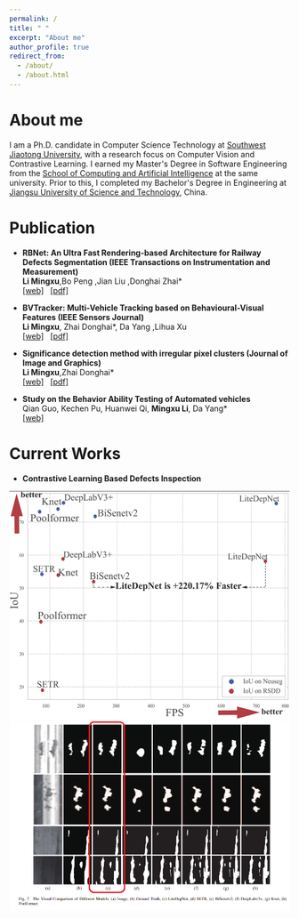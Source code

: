 ```yaml
---
permalink: /
title: " "
excerpt: "About me"
author_profile: true
redirect_from: 
  - /about/
  - /about.html
---
```


About me
========

I am a Ph.D. candidate in Computer Science Technology at [Southwest Jiaotong University](https://www.swjtu.edu.cn/), with a research focus on Computer Vision and Contrastive Learning. I earned my Master's Degree in Software Engineering from the [School of Computing and Artificial Intelligence](https://scai.swjtu.edu.cn/index.html) at the same university. Prior to this, I completed my Bachelor's Degree in Engineering at [Jiangsu University of Science and Technology](https://www.just.edu.cn/), China.

<!-- I obtained my Bachelor's degree in Internet of Things from [Jiangsu University of Science and Technology](https://www.just.edu.cn/) in China, and later received my Master's degree in Software Engineering from [The School Of Computing And Artificial Intelligence](https://scai.swjtu.edu.cn/index.html), [Southwest Jiaotong University](https://www.swjtu.edu.cn/) in 2022.06. Currently, I am pursuing my Ph.D. degree in Computer Science Technology from the same university.

My research interests lie in the fields of railway defects inspection and computer vision. -->


<!-- News 
========
- <b> -->





Publication  
========
-  <b>RBNet: An Ultra Fast Rendering-based Architecture for Railway Defects Segmentation (IEEE Transactions on Instrumentation and Measurement)</b><br />
   <b>Li Mingxu</b>,Bo Peng ,Jian Liu ,Donghai Zhai* <br/>
	  [[web]](https://ieeexplore.ieee.org/document/10106288)  &nbsp;  [[pdf]](/files/RBNet.pdf)

-  <b>BVTracker: Multi-Vehicle Tracking based on Behavioural-Visual Features (IEEE Sensors Journal)</b><br />
   <b>Li Mingxu</b>, Zhai Donghai*, Da Yang ,Lihua Xu <br/>
	  [[web]](https://ieeexplore.ieee.org/document/10102430)  &nbsp;  [[pdf]](/files/BVTracker.pdf)

-  <b>Significance detection method with irregular pixel clusters (Journal of Image and Graphics)</b><br />
   <b>Li Mingxu</b>,Zhai Donghai* <br />
	  [[web]](http://www.cjig.cn/jig/ch/reader/view_abstract.aspx?file_no=20200909&flag=1)  &nbsp;  [[pdf]](/files/paper.pdf)

-  <b>Study on the Behavior Ability Testing of Automated vehicles</b><br />
   Qian Guo, Kechen Pu, Huanwei Qi, <b>Mingxu Li</b>, Da Yang* <br/>
	  [[web]](https://trid.trb.org/view/1759600)



Current Works 
========

-  <b>Contrastive Learning Based Defects Inspection</b><br/>

![Segmentation](../images/lss_result.png)
![Segmentation](../images/lss_vis_result.png)

<!-- -  <b>Vehicle Count</b><br/>
 ![car_count](../images/car_count.JPG)
 
-  <b>Multi-lane Lines Detection</b><br/>
 ![Multi-lane_Lines_Detection](../images/Multi-lane_Lines_Detection.JPG) -->




  
    


